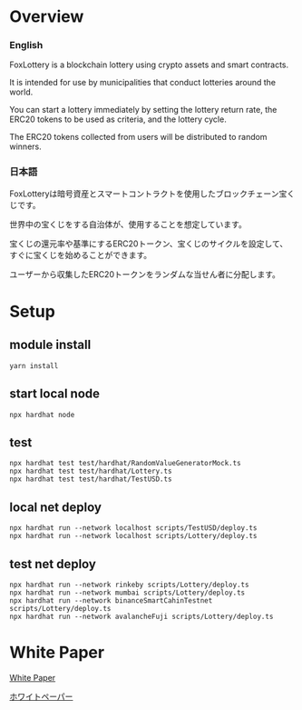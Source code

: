 # Overview
### English
FoxLottery is a blockchain lottery using crypto assets and smart contracts.

It is intended for use by municipalities that conduct lotteries around the world.

You can start a lottery immediately by setting the lottery return rate, the ERC20 tokens to be used as criteria, and the lottery cycle.

The ERC20 tokens collected from users will be distributed to random winners.

### 日本語
FoxLotteryは暗号資産とスマートコントラクトを使用したブロックチェーン宝くじです。

世界中の宝くじをする自治体が、使用することを想定しています。

宝くじの還元率や基準にするERC20トークン、宝くじのサイクルを設定して、すぐに宝くじを始めることができます。

ユーザーから収集したERC20トークンをランダムな当せん者に分配します。

# Setup

## module install
```
yarn install
```

## start local node
```
npx hardhat node
```

## test
```
npx hardhat test test/hardhat/RandomValueGeneratorMock.ts
npx hardhat test test/hardhat/Lottery.ts
npx hardhat test test/hardhat/TestUSD.ts
```

## local net deploy
```
npx hardhat run --network localhost scripts/TestUSD/deploy.ts
npx hardhat run --network localhost scripts/Lottery/deploy.ts
```

## test net deploy
```
npx hardhat run --network rinkeby scripts/Lottery/deploy.ts
npx hardhat run --network mumbai scripts/Lottery/deploy.ts
npx hardhat run --network binanceSmartCahinTestnet scripts/Lottery/deploy.ts
npx hardhat run --network avalancheFuji scripts/Lottery/deploy.ts
```

# White Paper
[White Paper](https://cryptolottery.gitbook.io/cryptolottery-whitepaper/whitepaper/english)

[ホワイトペーパー](https://cryptolottery.gitbook.io/cryptolottery-whitepaper/whitepaper/japanese)
